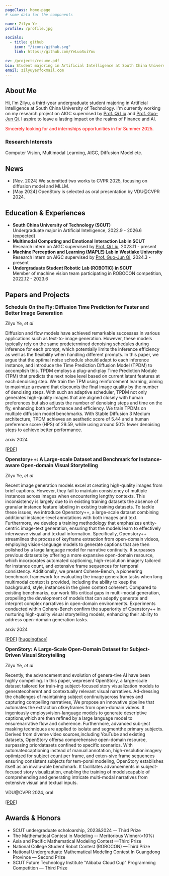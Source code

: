 ```yaml
---
pageClass: home-page
# some data for the components

name: Zilyu Ye
profile: /profile.jpg

socials:
  - title: github
    icon: "/icons/github.svg"
    link: https://github.com/YeLuoSuiYou

cv: /projects/resume.pdf
bio: Student majoring in Artificial Intelligence at South China University of Technology 
email: zilyuye@foxmail.com
---
```


<ProfileSection :frontmatter="$page.frontmatter" />

## About Me

Hi, I'm Zilyu, a third-year undergraduate student majoring in Artificial Intelligence at South China University of Technology. I'm currently working on my research project on AIGC supervised by [Prof. Qi Liu](https://drliuqi.github.io/) and [Prof. Guo-Jun Qi](http://maple-lab.net/about.html). I aspire to leave a lasting impact on the realms of Finance and AI.

<span style="color: red">Sincerely looking for and internships opportunities in for Summer 2025.</span>

### Research Interests

Computer Vision, Multimodal Learning, AIGC, Diffusion Model etc.

## News

- [Nov. 2024] We submitted two works to CVPR 2025, focusing on diffusion model and MLLM.
- [May 2024] OpenStory is selected as oral presentation by VDU@CVPR 2024.

## Education & Experiences

- **South China University of Technology (SCUT)**<br/>
  Undergraduate major in Artificial Intelligence, 2022.9 - 2026.6 (expected)<br/>
- **Multimodal Computing and Emotional Interaction Lab in SCUT**<br/>
  Research intern on AIGC supervised by [Prof. Qi Liu](https://drliuqi.github.io/), 2023.11 - present<br/>
- **Machine Perception and Learning (MAPLE) Lab in Westlake University**<br/>
  Research intern on AIGC supervised by [Prof. Guo-Jun Qi](http://maple-lab.net/about.html), 2024.3 - present<br/>
- **Undergraduate Student Robotic Lab (ROBOTIC) in SCUT**<br/>
  Member of machine vision team participating in ROBOCON competition, 2022.12 - 2023.6<br/>

## Papers and Projects

<ProjectCard image="/projects/TPDM.png" hideBorder=true>

  <span style="font-size:1.1em">**Schedule On the Fly: Diffusion Time Prediction for Faster and Better Image Generation**</span>

  Zilyu Ye, *et al*

  Diffusion and flow models have achieved remarkable successes in various applications such as text-to-image generation. However, these models typically rely on the same predetermined denoising schedules during inference for each prompt, which potentially limits the inference efficiency as well as the flexibility when handling different prompts. In this paper, we argue that the optimal noise schedule should adapt to each inference instance, and introduce the Time Prediction Diffusion Model (TPDM) to accomplish this. TPDM employs a plug-and-play Time Prediction Module (TPM) that predicts the next noise level based on current latent features at each denoising step. We train the TPM using reinforcement learning, aiming to maximize a reward that discounts the final image quality by the number of denoising steps. With such an adaptive scheduler, TPDM not only generates high-quality images that are aligned closely with human preferences but also adjusts the number of denoising steps and time on the fly, enhancing both performance and efficiency. We train TPDMs on multiple diffusion model benchmarks. With Stable Diffusion 3 Medium architecture, TPDM achieves an aesthetic score of 5.44 and a human preference score (HPS) of 29.59, while using around 50% fewer denoising steps to achieve better performance.

  arxiv 2024

  [[PDF](https://arxiv.org/pdf/2412.01243)]

</ProjectCard>

<ProjectCard image="/projects/openstory++.png" hideBorder=true>

  <span style="font-size:1.1em">**Openstory++: A Large-scale Dataset and Benchmark for Instance-aware Open-domain Visual Storytelling**</span>

  Zilyu Ye, *et al*

  Recent image generation models excel at creating high-quality images from brief captions. However, they fail to maintain consistency of multiple instances across images when encountering lengthy contexts. This inconsistency is largely due to in existing training datasets the absence of granular instance feature labeling in existing training datasets. To tackle these issues, we introduce Openstory++, a large-scale dataset combining additional instance-level annotations with both images and text. Furthermore, we develop a training methodology that emphasizes entity-centric image-text generation, ensuring that the models learn to effectively interweave visual and textual information. Specifically, Openstory++ streamlines the process of keyframe extraction from open-domain videos, employing vision-language models to generate captions that are then polished by a large language model for narrative continuity. It surpasses previous datasets by offering a more expansive open-domain resource, which incorporates automated captioning, high-resolution imagery tailored for instance count, and extensive frame sequences for temporal consistency. Additionally, we present Cohere-Bench, a pioneering benchmark framework for evaluating the image generation tasks when long multimodal context is provided, including the ability to keep the background, style, instances in the given context coherent. Compared to existing benchmarks, our work fills critical gaps in multi-modal generation, propelling the development of models that can adeptly generate and interpret complex narratives in open-domain environments. Experiments conducted within Cohere-Bench confirm the superiority of Openstory++ in nurturing high-quality visual storytelling models, enhancing their ability to address open-domain generation tasks.

  arxiv 2024

  [[PDF](https://arxiv.org/pdf/2408.03695)] [[huggingface](https://huggingface.co/datasets/MAPLE-WestLake-AIGC/OpenstoryPlusPlus)]

</ProjectCard>

<ProjectCard image="/projects/OpenStory.png" hideBorder=true>

  <span style="font-size:1.1em">**OpenStory: A Large-Scale Open-Domain Dataset for Subject-Driven Visual Storytelling**</span>

  Zilyu Ye, *et al*

  Recently, the advancement and evolution of genera-tive AI have been highly compelling. In this paper, wepresent OpenStory, a large-scale dataset tailored for train-ing subject-focused story visualization models to generatecoherent and contextually relevant visual narratives. Ad-dressing the challenges of maintaining subject continuityacross frames and capturing compelling narratives, We propose an innovative pipeline that automates the extraction ofkeyframes from open-domain videos. It ingeniously employsvision-language models to generate descriptive captions,which are then refined by a large language model to ensurenarrative flow and coherence. Furthermore, advanced sub-ject masking techniques are applied to isolate and segmentthe primary subjects. Derived from diverse video sources,including YouTube and existing datasets, OpenStory offersa comprehensive open-domain resource, surpassing priordatasets confined to specific scenarios. With automatedcaptioning instead of manual annotation, high-resolutionimagery optimized for subject count per frame, and exten-sive frame sequences ensuring consistent subjects for tem-poral modeling, OpenStory establishes itself as an invalu-able benchmark. It facilitates advancements in subject-focused story visualization, enabling the training of modelscapable of comprehending and generating intricate multi-modal narratives from extensive visual and textual inputs.

  VDU@CVPR 2024, oral

  [[PDF](https://openaccess.thecvf.com/content/CVPR2024W/VDU/papers/Ye_OpenStory_A_Large-Scale_Open-Domain_Dataset_for_Subject-Driven_Visual_Storytelling_CVPRW_2024_paper.pdf)]

</ProjectCard>

## Awards & Honors

- SCUT undergraduate scholoarship, 2023&2024 -- Third Prize
- The Mathematical Contest in Modeling -- Meritorious Winner(<10%)
- Asia and Pacific Mathematical Modeling Contest —Third Prize
- National College Student Robot Contest (ROBOCON) —Third Prize
- National Undergraduate Mathematical Modeling Contest In Guangdong Province — Second Prize
- SCUT Future Technology Institute "Alibaba Cloud Cup" Programming Competition — Third Prize


<!-- Custom style for this page -->

<style lang="stylus">

.theme-container.home-page .page
  font-size 14px
  font-family "lucida grande", "lucida sans unicode", lucida, "Helvetica Neue", Helvetica, Arial, sans-serif;
  p
    margin 0 0 0.5rem
  p, ul, ol
    line-height normal
  a
    font-weight normal
  .theme-default-content:not(.custom) > h2
    margin-bottom 0.5rem
  .theme-default-content:not(.custom) > h2:first-child + p
    margin-top 0.5rem
  .theme-default-content:not(.custom) > h3
    padding-top 4rem

  /* Override */
  .md-card
    margin-top 0.5em
    .card-image
      padding 0.2rem
      img
        max-width 3000px
        max-height 300px
    .card-content p
      -webkit-margin-after 0.2em

@media (max-width: 419px)
  .theme-container.home-page .page
    p, ul, ol
      line-height 1.5

    .md-card
      .card-image
        img 
          width 100%
          max-width 400px

</style>
